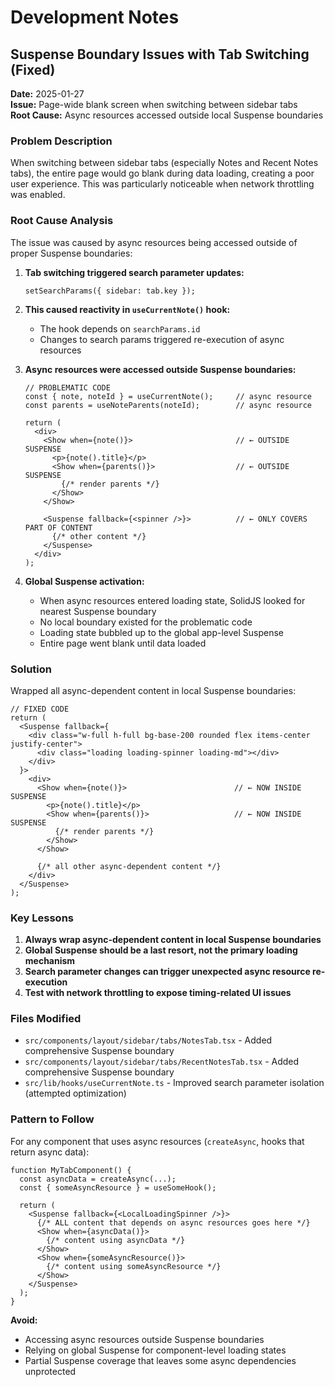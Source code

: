 # Development Notes

## Suspense Boundary Issues with Tab Switching (Fixed)

**Date:** 2025-01-27  
**Issue:** Page-wide blank screen when switching between sidebar tabs  
**Root Cause:** Async resources accessed outside local Suspense boundaries

### Problem Description

When switching between sidebar tabs (especially Notes and Recent Notes tabs), the entire page would go blank during data loading, creating a poor user experience. This was particularly noticeable when network throttling was enabled.

### Root Cause Analysis

The issue was caused by async resources being accessed outside of proper Suspense boundaries:

1. **Tab switching triggered search parameter updates:**
   ```tsx
   setSearchParams({ sidebar: tab.key });
   ```

2. **This caused reactivity in `useCurrentNote()` hook:**
   - The hook depends on `searchParams.id` 
   - Changes to search params triggered re-execution of async resources

3. **Async resources were accessed outside Suspense boundaries:**
   ```tsx
   // PROBLEMATIC CODE
   const { note, noteId } = useCurrentNote();     // async resource
   const parents = useNoteParents(noteId);        // async resource
   
   return (
     <div>
       <Show when={note()}>                       // ← OUTSIDE SUSPENSE
         <p>{note().title}</p>
         <Show when={parents()}>                  // ← OUTSIDE SUSPENSE
           {/* render parents */}
         </Show>
       </Show>
       
       <Suspense fallback={<spinner />}>          // ← ONLY COVERS PART OF CONTENT
         {/* other content */}
       </Suspense>
     </div>
   );
   ```

4. **Global Suspense activation:**
   - When async resources entered loading state, SolidJS looked for nearest Suspense boundary
   - No local boundary existed for the problematic code
   - Loading state bubbled up to the global app-level Suspense
   - Entire page went blank until data loaded

### Solution

Wrapped all async-dependent content in local Suspense boundaries:

```tsx
// FIXED CODE
return (
  <Suspense fallback={
    <div class="w-full h-full bg-base-200 rounded flex items-center justify-center">
      <div class="loading loading-spinner loading-md"></div>
    </div>
  }>
    <div>
      <Show when={note()}>                        // ← NOW INSIDE SUSPENSE
        <p>{note().title}</p>
        <Show when={parents()}>                   // ← NOW INSIDE SUSPENSE
          {/* render parents */}
        </Show>
      </Show>
      
      {/* all other async-dependent content */}
    </div>
  </Suspense>
);
```

### Key Lessons

1. **Always wrap async-dependent content in local Suspense boundaries**
2. **Global Suspense should be a last resort, not the primary loading mechanism**
3. **Search parameter changes can trigger unexpected async resource re-execution**
4. **Test with network throttling to expose timing-related UI issues**

### Files Modified

- `src/components/layout/sidebar/tabs/NotesTab.tsx` - Added comprehensive Suspense boundary
- `src/components/layout/sidebar/tabs/RecentNotesTab.tsx` - Added comprehensive Suspense boundary  
- `src/lib/hooks/useCurrentNote.ts` - Improved search parameter isolation (attempted optimization)

### Pattern to Follow

For any component that uses async resources (`createAsync`, hooks that return async data):

```tsx
function MyTabComponent() {
  const asyncData = createAsync(...);
  const { someAsyncResource } = useSomeHook();
  
  return (
    <Suspense fallback={<LocalLoadingSpinner />}>
      {/* ALL content that depends on async resources goes here */}
      <Show when={asyncData()}>
        {/* content using asyncData */}
      </Show>
      <Show when={someAsyncResource()}>
        {/* content using someAsyncResource */}
      </Show>
    </Suspense>
  );
}
```

**Avoid:**
- Accessing async resources outside Suspense boundaries
- Relying on global Suspense for component-level loading states
- Partial Suspense coverage that leaves some async dependencies unprotected